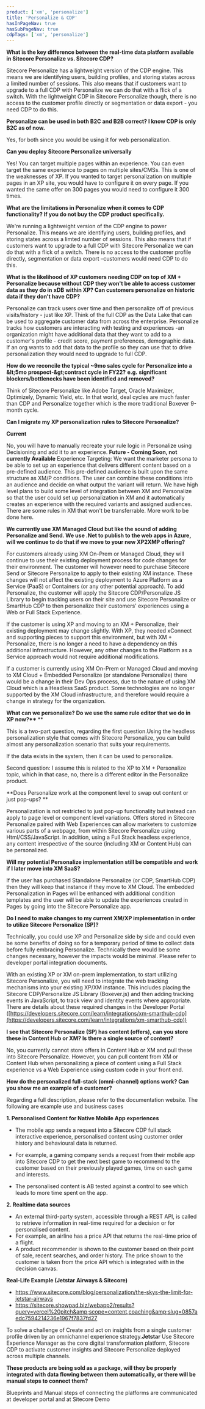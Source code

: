 ```yaml
---
product: ['xm', 'personalize']
title: 'Personalize & CDP'
hasInPageNav: true
hasSubPageNav: true
cdpTags: ['xm', 'personalize']
---
```


**What is the key difference between the real-time data platform available in Sitecore Personalize vs. Sitecore CDP?**

Sitecore Personalize has a lightweight version of the CDP engine. This means we are identifying users, building profiles, and storing states across a limited number of sessions. This also means that if customers want to upgrade to a full CDP with Personalize we can do that with a flick of a switch. With the lightweight CDP in Sitecore Personalize though, there is no access to the customer profile directly or segmentation or data export - you need CDP to do this.

**Personalize can be used in both B2C and B2B correct? I know CDP is only B2C as of now.**

Yes, for both since you would be using it for web personalization.

**Can you deploy Sitecore Personalize universally**

Yes! You can target multiple pages within an experience. You can even target the same experience to pages on multiple sites/CMSs. This is one of the weaknesses of XP. If you wanted to target personalization on multiple pages in an XP site, you would have to configure it on every page. If you wanted the same offer on 300 pages you would need to configure it 300 times.

**What are the limitations in Personalize when it comes to CDP functionality? If you do not buy the CDP product specifically.**

We&#39;re running a lightweight version of the CDP engine to power Personalize. This means we are identifying users, building profiles, and storing states across a limted number of sessions. This also means that if customers want to upgrade to a full CDP with Sitecore Personalize we can do that with a flick of a switch. There is no access to the customer profile directly, segmentation or data export –customers would need CDP to do this.

**What is the likelihood of XP customers needing CDP on top of XM + Personalize because without CDP they won&#39;t be able to access customer data as they do in** **xDB** **within XP? Can customers personalize on historic data if they don&#39;t have CDP?**

Personalize can track users over time and then personalize off of previous visits/history - just like XP. Think of the full CDP as the Data Lake that can be used to aggregate customer data from across the enterprise. Personalize tracks how customers are interacting with testing and experiences -an organization might have additional data that they want to add to a customer&#39;s profile - credit score, payment preferences, demographic data. If an org wants to add that data to the profile so they can use that to drive personalization they would need to upgrade to full CDP.

**How do we reconcile the typical ~9mo sales cycle for Personalize into a \&lt;5mo prospect-\&gt;contract cycle in FY22?** **e.g.** **significant blockers/bottlenecks have been identified and removed?**

Think of Sitecore Personalize like Adobe Target, Oracle Maximizer, Optimizely, Dynamic Yield, etc. In that world, deal cycles are much faster than CDP and Personalize together which is the more traditional Boxever 9-month cycle.

**Can I migrate my XP personalization rules to Sitecore Personalize?**

**Current**

No, you will have to manually recreate your rule logic in Personalize using Decisioning and add it to an experience.
**Future - Coming Soon, not currently Available**
Experience Targeting: We want the marketer persona to be able to set up an experience that delivers different content based on a pre-defined audience. This pre-defined audience is built upon the same structure as XM/P conditions. The user can combine these conditions into an audience and decide on what output the variant will return. We have high level plans to build some level of integration between XM and Personalize so that the user could set up personalization in XM and it automatically creates an experience with the required variants and assigned audiences. There are some rules in XM that won&#39;t be transferrable. More work to be done here.

**We currently use XM Managed Cloud but like the sound of adding Personalize and Send. We use .Net to publish to the web apps in Azure, will we continue to do that if we move to your new XP2XMP offering?**

For customers already using XM On-Prem or Managed Cloud, they will continue to use their existing deployment process for code changes for their environment. The customer will however need to purchase Sitecore Send or Sitecore Personalize to apply to their existing XM instance. These changes will not affect the existing deployment to Azure Platform as a Service (PaaS) or Containers (or any other potential approach). To add Personalize, the customer will apply the Sitecore CDP/Personalize JS Library to begin tracking users on their site and use Sitecore Personalize or SmartHub CDP to then personalize their customers&#39; experiences using a Web or Full Stack Experience.

If the customer is using XP and moving to an XM + Personalize, their existing deployment may change slightly. With XP, they needed xConnect and supporting pieces to support this environment, but with XM + Personalize, there is no longer a need to have a dependency on this additional infrastructure. However, any other changes to the Platform as a Service approach would not require additional modifications.

If a customer is currently using XM On-Prem or Managed Cloud and moving to XM Cloud + Embedded Personalize (or standalone Personalize) there would be a change in their Dev Ops process, due to the nature of using XM Cloud which is a Headless SaaS product. Some technologies are no longer supported by the XM Cloud infrastructure, and therefore would require a change in strategy for the organization.

**What can we personalize? Do we use the same rule editor that we do in XP now?\*\*** \*\*

This is a two-part question, regarding the first question.Using the headless personalization style that comes with Sitecore Personalize, you can build almost any personalization scenario that suits your requirements.

If the data exists in the system, then it can be used to personalize.

Second question: I assume this is related to the XP to XM + Personalize topic, which in that case, no, there is a different editor in the Personalize product.

**Does Personalize work at the component level to swap out content or just pop-ups? **

Personalization is not restricted to just pop-up functionality but instead can apply to page level or component level variations. Offers stored in Sitecore Personalize paired with Web Experiences can allow marketers to customize various parts of a webpage, from within Sitecore Personalize using Html/CSS/JavaScript. In addition, using a Full Stack headless experience, any content irrespective of the source (including XM or Content Hub) can be personalized.

**Will my potential Personalize implementation still be compatible and work if I later move into XM SaaS?**

If the user has purchased Standalone Personalize (or CDP, SmartHub CDP) then they will keep that instance if they move to XM Cloud. The embedded Personalization in Pages will be enhanced with additional condition templates and the user will be able to update the experiences created in Pages by going into the Sitecore Personalize app.

**Do I need to make changes to my current XM/XP implementation in order to utilize Sitecore Personalize (SP)?**

Technically, you could use XP and Personalize side by side and could even be some benefits of doing so for a temporary period of time to collect data before fully embracing Personalize. Technically there would be some changes necessary, however the impacts would be minimal. Please refer to developer portal integration documents.

With an existing XP or XM on-prem implementation, to start utilizing Sitecore Personalize, you will need to integrate the web tracking mechanisms into your existing XP/XM instance. This includes placing the Sitecore CDP/Personalize JS Library (Boxever.js) and then adding tracking events in JavaScript, to track view and identity events where appropriate. There are details about these required changes in the Developer Portal ([https://developers.sitecore.com/learn/integrations/xm-smarthub-cdp](https://developers.sitecore.com/learn/integrations/xm-smarthub-cdp))

**I see that Sitecore Personalize (SP) has content (offers), can you store these in Content Hub or XM? Is there a single source of content?**

No, you currently cannot store offers in Content Hub or XM and pull these into Sitecore Personalize. However, you can pull content from XM or Content Hub when personalizing a piece of content using a Full Stack experience vs a Web Experience using custom code in your front end.

**How do the personalized full-stack (omni-channel) options work? Can you show me an example of a customer?**

Regarding a full description, please refer to the documentation website. The following are example use and business cases

**1. Personalised Content for Native Mobile App experiences**

- The mobile app sends a request into a Sitecore CDP full stack interactive experience, personalised content using customer order history and behavioural data is returned.
- For example, a gaming company sends a request from their mobile app into Sitecore CDP to get the next best game to recommend to the customer based on their previously played games, time on each game and interests.

- The personalised content is AB tested against a control to see which leads to more time spent on the app.

**2. Realtime data sources**

- An external third-party system, accessible through a REST API, is called to retrieve information in real-time required for a decision or for personalised content.
- For example, an airline has a price API that returns the real-time price of a flight.
- A product recommender is shown to the customer based on their point of sale, recent searches, and order history. The price shown to the customer is taken from the price API which is integrated with in the decision canvas.

**Real-Life Example (Jetstar Airways &amp; Sitecore)**

- [https://www.sitecore.com/blog/personalization/the-skys-the-limit-for-jetstar-airways ](https://www.sitecore.com/blog/personalization/the-skys-the-limit-for-jetstar-airways%C2%A0)
- [https://sitecore.showpad.biz/webapp2/results?query=vercel%20pitch&amp;scope=content,coaching&amp;slug=0857aedc7594214236e1967f7837fd27 ](https://sitecore.showpad.biz/webapp2/results?query=vercel%20pitch&scope=content,coaching&slug=0857aedc7594214236e1967f7837fd27%C2%A0)

To solve a challenge of Create and act on insights from a single customer profile driven by an omnichannel experience strategy.**Jetstar** Use Sitecore Experience Manager as the core digital transformation platform, Sitecore CDP to activate customer insights and Sitecore Personalize deployed across multiple channels.

**These products are being sold as a package, will they be properly integrated with data flowing between them automatically, or there will be manual steps to connect them?**

Blueprints and Manual steps of connecting the platforms are communicated at developer portal and at Sitecore Demo
